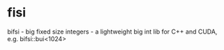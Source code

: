 # fisi

bifsi - big fixed size integers - a lightweight big int lib for C++ and CUDA, e.g. bifsi::bui&lt;1024>
